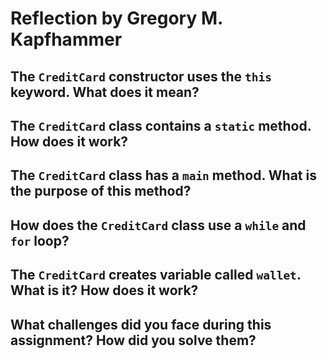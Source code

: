 # Reflection by Gregory M. Kapfhammer

## The `CreditCard` constructor uses the `this` keyword. What does it mean?


## The `CreditCard` class contains a `static` method. How does it work?


## The `CreditCard` class has a `main` method. What is the purpose of this method?


## How does the `CreditCard` class use a `while` and `for` loop?


## The `CreditCard` creates variable called `wallet`. What is it? How does it work?


## What challenges did you face during this assignment? How did you solve them?
